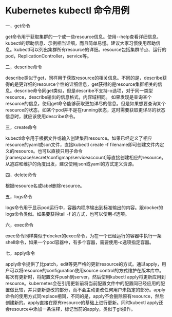 # Kubernetes kubectl 命令用例

一，get命令

get命令用于获取集群的一个或一些resource信息。使用--help查看详细信息。kubectl的帮助信息、示例相当详细，而且简单易懂。建议大家习惯使用帮助信息。kubectl可以列出集群所有resource的详细。resource包括集群节点、运行的pod，ReplicationController，service等。

二，describe命令

describe类似于get，同样用于获取resource的相关信息。不同的是，describe获得的是更详细的resource个性的详细信息，get获得的是resource集群相关的信息。describe命令同get类似，但是describe不支持-o选项，对于同一类型resource，describe输出的信息格式，内容域相同。
如果发现是查询某个resource的信息，使用get命令能够获取更加详尽的信息。但是如果想要查询某个resource的状态，如某个pod并不是在running状态，这时需要获取更详尽的状态信息时，就应该使用describe命令。

三，create命令

kubectl命令用于根据文件或输入创建集群resource。如果已经定义了相应resource的yaml或son文件，直接kubectl create -f filename即可创建文件内定义的resource。也可以直接只用子命令[namespace/secret/configmap/serviceaccount]等直接创建相应的resource。从追踪和维护的角度出发，建议使用json或yaml的方式定义资源。

四，delete命令

根据resource名或label删除resource。

五，logs命令

logs命令用于显示pod运行中，容器内程序输出到标准输出的内容。跟docker的logs命令类似。如果要获得tail -f 的方式，也可以使用-f选项。

六，exec命令

 exec命令同样类似于docker的exec命令，为在一个已经运行的容器中执行一条shell命令，如果一个pod容器中，有多个容器，需要使用-c选项指定容器。

七，apply命令

apply命令提供了比patch，edit等更严格的更新resource的方式。通过apply，用户可以将resource的configuration使用source control的方式维护在版本库中。每次有更新时，将配置文件push到server，然后使用kubectl apply将更新应用到resource。kubernetes会在引用更新前将当前配置文件中的配置同已经应用的配置做比较，并只更新更改的部分，而不会主动更改任何用户未指定的部分。apply命令的使用方式同replace相同，不同的是，apply不会删除原有resource，然后创建新的。apply直接在原有resource的基础上进行更新。同时kubectl apply还会resource中添加一条注释，标记当前的apply。类似于git操作。